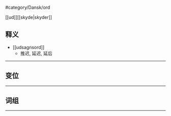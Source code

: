 #category/Dansk/ord 


[[ud]][[skyde|skyder]]   

## 释义  
- [[udsagnsord]]  
	- 推迟, 延迟, 延后  


---

## 变位  


---

## 词组  


---

